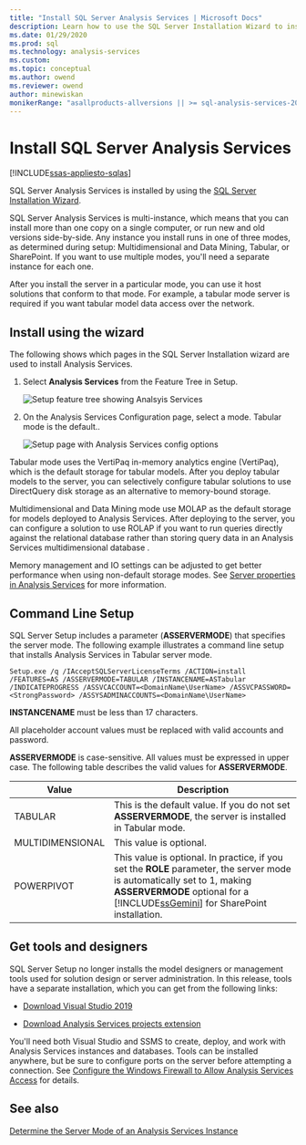 ```yaml
---
title: "Install SQL Server Analysis Services | Microsoft Docs"
description: Learn how to use the SQL Server Installation Wizard to install SQL Server Analysis Services and the three modes determined during setup.
ms.date: 01/29/2020
ms.prod: sql
ms.technology: analysis-services
ms.custom:
ms.topic: conceptual
ms.author: owend
ms.reviewer: owend
author: minewiskan
monikerRange: "asallproducts-allversions || >= sql-analysis-services-2016"
---
```

# Install SQL Server Analysis Services

[!INCLUDE[ssas-appliesto-sqlas](../../includes/ssas-appliesto-sqlas.md)]
  
SQL Server Analysis Services is installed by using the [SQL Server Installation Wizard](/sql/database-engine/install-windows/installation-for-sql-server).

 SQL Server Analysis Services is multi-instance, which means that you can install more than one copy on a single computer, or run new and old versions  side-by-side. Any instance you install runs in one of three modes, as determined during setup: Multidimensional and Data Mining, Tabular, or SharePoint. If you want to use multiple modes, you'll need a separate instance for each one.  
  
 After you install the server in a particular mode, you can use it host solutions that conform to that mode. For example, a tabular mode server is required if you want tabular model data access over the network.  

  
## Install using the wizard 

 The following shows which pages in the SQL Server Installation wizard are used to install Analysis Services.  
  
1.  Select **Analysis Services** from the Feature Tree in Setup.  
  
     ![Setup feature tree showing Analsyis Services](../../../analysis-services/instances/install-windows/media/ssas-setupas.png "Setup feature tree showing Analsyis Services")  
  
2.  On the Analysis Services Configuration page, select a mode. Tabular mode is the default..  
  
     ![Setup page with Analysis Services config options](../../../analysis-services/instances/install-windows/media/ssas-setupasconfig.png "Setup page with Analysis Services config options")  
  
  Tabular mode uses the VertiPaq in-memory analytics engine (VertiPaq), which is the default storage for tabular models. After you deploy tabular models to the server, you can selectively configure tabular solutions to use DirectQuery disk storage as an alternative to memory-bound storage.  
 
 Multidimensional and Data Mining mode use MOLAP as the default storage for models deployed to Analysis Services. After deploying to the server, you can configure a solution to use ROLAP if you want to run queries directly against the relational database rather than storing query data in an Analysis Services  multidimensional database .  
  

  
 Memory management and IO settings can be adjusted to get better performance when using non-default storage modes. See [Server properties in Analysis Services](../../../analysis-services/server-properties/server-properties-in-analysis-services.md) for more information.  
  
## Command Line Setup

 SQL Server Setup includes a parameter (**ASSERVERMODE**) that specifies the server mode. The following example illustrates a command line setup that installs Analysis Services in Tabular server mode.  
  
```
Setup.exe /q /IAcceptSQLServerLicenseTerms /ACTION=install /FEATURES=AS /ASSERVERMODE=TABULAR /INSTANCENAME=ASTabular /INDICATEPROGRESS /ASSVCACCOUNT=<DomainName\UserName> /ASSVCPASSWORD=<StrongPassword> /ASSYSADMINACCOUNTS=<DomainName\UserName>   
```  
  
 **INSTANCENAME** must be less than 17 characters.  
  
 All placeholder account values must be replaced with valid accounts and password.  
  
 **ASSERVERMODE** is case-sensitive.  All values must be expressed in upper case. The following table describes the valid values for **ASSERVERMODE**.  
  
|Value|Description|  
|-----------|-----------------|  
|TABULAR|This is the default value. If you do not set **ASSERVERMODE**, the server is installed in Tabular mode.|
|MULTIDIMENSIONAL|This value is optional.|  
|POWERPIVOT|This value is optional. In practice, if you set the **ROLE** parameter, the server mode is automatically set to 1, making **ASSERVERMODE** optional for a [!INCLUDE[ssGemini](../../includes/ssgemini-md.md)] for SharePoint installation.|  
  

## Get tools and designers

 SQL Server Setup no longer installs the model designers or management tools used for solution design or server administration. In this release, tools have a separate installation, which you can get from the following links:  
  
-   [Download Visual Studio 2019](https://visualstudio.microsoft.com/downloads/) 
  
-   [Download Analysis Services projects extension](https://marketplace.visualstudio.com/items?itemName=ProBITools.MicrosoftAnalysisServicesModelingProjects)
  
 You'll need both Visual Studio and SSMS to create, deploy, and work with Analysis Services instances and databases. Tools can be installed anywhere, but be sure to configure ports on the server before attempting a connection. See [Configure the Windows Firewall to Allow Analysis Services Access](../../../analysis-services/instances/configure-the-windows-firewall-to-allow-analysis-services-access.md) for details.  

## See also

 [Determine the Server Mode of an Analysis Services Instance](../../../analysis-services/instances/determine-the-server-mode-of-an-analysis-services-instance.md)